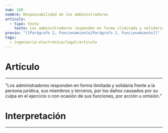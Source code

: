 ```yaml
---
num: 160
nombre: Responsabilidad de los administradores
articulo:
  - tipo: texto
    texto: Los administradores responden en forma ilimitada y solidaria frente a la persona jurídica, sus miembros y terceros, por los daños causados por su culpa en el ejercicio o con ocasión de sus funciones, por acción u omisión.
previo: "[[Parágrafo 2, Funcionamiento|Parágrafo 2, Funcionamiento]]"
tags:
  - ingeniería-electrónica/legal/articulo
---
```

# Artículo
---
"Los administradores responden en forma ilimitada y solidaria frente a la persona jurídica, sus miembros y terceros, por los daños causados por su culpa en el ejercicio o con ocasión de sus funciones, por acción u omisión."

# Interpretación
---
